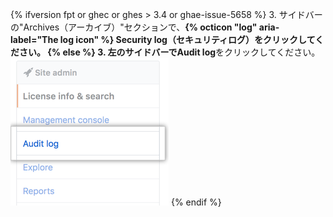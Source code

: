 {% ifversion fpt or ghec or ghes > 3.4 or ghae-issue-5658 %}
3. サイドバーの"Archives（アーカイブ）"セクションで、**{% octicon "log" aria-label="The log icon" %} Security log（セキュリティログ）**をクリックしてください。
{% else  %}
3. 左のサイドバーで**Audit log**をクリックしてください。 ![Audit logタブ](/assets/images/enterprise/site-admin-settings/audit-log-tab.png)
{% endif %}

